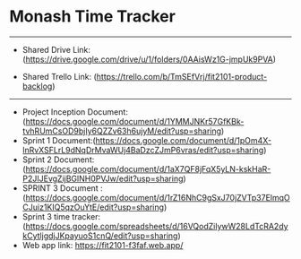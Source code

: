 # Monash Time Tracker

- - - -
- Shared Drive Link: (https://drive.google.com/drive/u/1/folders/0AAisWz1G-jmpUk9PVA)

- Shared Trello Link: (https://trello.com/b/TmSEfVrj/fit2101-product-backlog)

- - - - 
- Project Inception Document: (https://docs.google.com/document/d/1YMMJNKr57GfKBk-tvhRUmCsOD9bjIy6QZZv63h6ujyM/edit?usp=sharing)
- Sprint 1 Document:(https://docs.google.com/document/d/1pOm4X-lnRvXSFLrL9dNqDrMvaWUj4BaDzcZJmP6vras/edit?usp=sharing)
- Sprint 2 Document:(https://docs.google.com/document/d/1aX7QF8jFqX5yLN-kskHaR-P2JIJEvgZijBGlNH0PVJw/edit?usp=sharing)
- SPRINT 3 Document : (https://docs.google.com/document/d/1rZ16NhC9gSxJ70jZVTp37ElmqOCJuiz1KIQ5qzOuYtE/edit?usp=sharing)
- Sprint 3 time tracker: (https://docs.google.com/spreadsheets/d/16VQodZilywW28LdTcRA2dykCytljgdjJKpayuoS1cnQ/edit?usp=sharing)
- Web app link: https://fit2101-f3faf.web.app/ 
